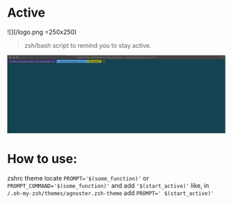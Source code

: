 # Active
![](/logo.png =250x250)
> zsh/bash script to remind you to stay active.

<img src="/demo1.gif">

# How to use:
zshrc theme locate `PROMPT='$(some_function)'` or `PROMPT_COMMAND='$(some_function)'` and add `'$(start_active)'`
like, in `/.oh-my-zsh/themes/agnoster.zsh-theme` add `PROMPT=' $(start_active)'`
